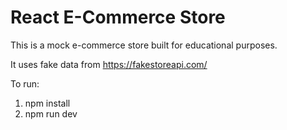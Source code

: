 # React E-Commerce Store

This is a mock e-commerce store built for educational purposes.

It uses fake data from https://fakestoreapi.com/

To run:

1. npm install
2. npm run dev
